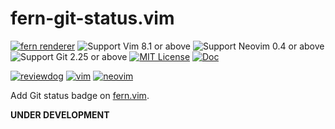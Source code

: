 # fern-git-status.vim

[![fern renderer](https://img.shields.io/badge/🌿%20fern-plugin-yellowgreen)](https://github.com/lambdalisue/fern.vim)
![Support Vim 8.1 or above](https://img.shields.io/badge/support-Vim%208.1%20or%20above-yellowgreen.svg)
![Support Neovim 0.4 or above](https://img.shields.io/badge/support-Neovim%200.4%20or%20above-yellowgreen.svg)
![Support Git 2.25 or above](https://img.shields.io/badge/support-Git%202.25%20or%20above-green.svg)
[![MIT License](https://img.shields.io/badge/license-MIT-blue.svg)](LICENSE)
[![Doc](https://img.shields.io/badge/doc-%3Ah%20fern--git--status-orange.svg)](doc/fern-git-status.txt)

[![reviewdog](https://github.com/lambdalisue/fern-git-status.vim/workflows/reviewdog/badge.svg)](https://github.com/lambdalisue/fern-git-status.vim/actions?query=workflow%3Areviewdog)
[![vim](https://github.com/lambdalisue/fern-git-status.vim/workflows/vim/badge.svg)](https://github.com/lambdalisue/fern-git-status.vim/actions?query=workflow%3Avim)
[![neovim](https://github.com/lambdalisue/fern-git-status.vim/workflows/neovim/badge.svg)](https://github.com/lambdalisue/fern-git-status.vim/actions?query=workflow%3Aneovim)

Add Git status badge on [fern.vim][].

**UNDER DEVELOPMENT**

[fern.vim]: https://github.com/lambdalisue/fern.vim
